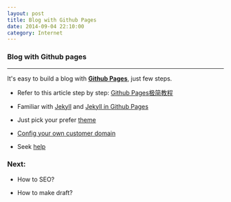 ```yaml
---
layout: post
title: Blog with Github Pages
date: 2014-09-04 22:10:00
category: Internet
---
```


### Blog with Github pages
-----
It's easy to build a blog with [**Github Pages**](https://pages.github.com/), just few steps. 

* Refer to this article step by step: [Github Pages极简教程](http://yanping.me/cn/blog/2012/03/18/github-pages-step-by-step/)

* Familiar with [Jekyll](http://www.jekyllrb.com) and [Jekyll in Github Pages](https://help.github.com/articles/about-custom-domains-for-github-pages-sites)

* Just pick your prefer [theme](http://www.google.com)

* [Config your own customer domain](https://help.github.com/categories/20/articles)

* Seek [help](https://help.github.com/categories/20/articles)

### Next:
* How to SEO?

* How to make draft?